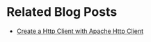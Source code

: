 # Related Blog Posts

* [Create a Http Client with Apache Http Client](https://reflectoring.io/create-a-http-client-with-apache-http-client/)
